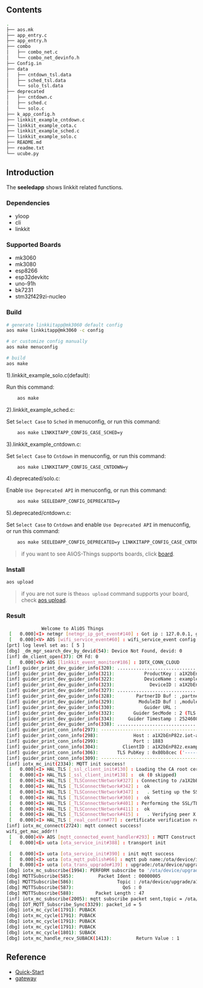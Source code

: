 ## Contents

```sh
.
├── aos.mk
├── app_entry.c
├── app_entry.h
├── combo
│   ├── combo_net.c
│   └── combo_net_devinfo.h
├── Config.in
├── data
│   ├── cntdown_tsl.data
│   ├── sched_tsl.data
│   └── solo_tsl.data
├── deprecated
│   ├── cntdown.c
│   ├── sched.c
│   └── solo.c
├── k_app_config.h
├── linkkit_example_cntdown.c
├── linkkit_example_cota.c
├── linkkit_example_sched.c
├── linkkit_example_solo.c
├── README.md
├── readme.txt
└── ucube.py


```

## Introduction

The **seeledapp**  shows linkkit related functions.

### Dependencies

* yloop
* cli
* linkkit

### Supported Boards

- mk3060
- mk3080
- esp8266
- esp32devkitc
- uno-91h
- bk7231
- stm32f429zi-nucleo

### Build

```sh
# generate linkkitapp@mk3060 default config
aos make linkkitapp@mk3060 -c config

# or customize config manually
aos make menuconfig

# build
aos make
```

1).linkkit_example_solo.c(default):

Run this command:
```sh
    aos make
```

2).linkkit_example_sched.c:

Set `Select Case` to `Sched` in menuconfig, or run this command:
```sh
    aos make LINKKITAPP_CONFIG_CASE_SCHED=y
```

3).linkkit_example_cntdown.c:

Set `Select Case` to `Cntdown` in menuconfig, or run this command:
```sh
    aos make LINKKITAPP_CONFIG_CASE_CNTDOWN=y
```

4).deprecated/solo.c:

Enable `Use Deprecated API` in menuconfig, or run this command:
```sh
    aos make SEELEDAPP_CONFIG_DEPRECATED=y
```

5).deprecated/cntdown.c:

Set `Select Case` to `Cntdown` and enable `Use Deprecated API` in menuconfig, or run this command:
```sh
    aos make SEELEDAPP_CONFIG_DEPRECATED=y LINKKITAPP_CONFIG_CASE_CNTDOWN=y
```

> if you want to see AliOS-Things supports boards, click [board](../../../board).

### Install

```sh
aos upload
```

> if you are not sure is the`aos upload` command supports your board, check [aos upload](../../../build/site_scons/upload).

### Result

```sh
             Welcome to AliOS Things           
 [   0.000]<I> netmgr [netmgr_ip_got_event#140] : Got ip : 127.0.0.1, gw : 127.0.0.1, mask : 255.255.255.0
 [   0.000]<V> AOS [wifi_service_event#60] : wifi_service_event config.ssid cisco-15A7
[prt] log level set as: [ 5 ]
[dbg] _dm_mgr_search_dev_by_devid(54): Device Not Found, devid: 0
[inf] dm_client_open(37): CM Fd: 0
 [   0.000]<V> AOS [linkkit_event_monitor#186] : IOTX_CONN_CLOUD
[inf] guider_print_dev_guider_info(320): ....................................................
[inf] guider_print_dev_guider_info(321):           ProductKey : a1X2bEnP82z
[inf] guider_print_dev_guider_info(322):           DeviceName : example1
[inf] guider_print_dev_guider_info(323):             DeviceID : a1X2bEnP82z.example1
[inf] guider_print_dev_guider_info(327): ....................................................
[inf] guider_print_dev_guider_info(328):        PartnerID Buf : ,partner_id=example.demo.partner-id
[inf] guider_print_dev_guider_info(329):         ModuleID Buf : ,module_id=example.demo.module-id
[inf] guider_print_dev_guider_info(330):           Guider URL : 
[inf] guider_print_dev_guider_info(332):       Guider SecMode : 2 (TLS + Direct)
[inf] guider_print_dev_guider_info(334):     Guider Timestamp : 2524608000000
[inf] guider_print_dev_guider_info(338): ....................................................
[inf] guider_print_conn_info(297): -----------------------------------------
[inf] guider_print_conn_info(298):             Host : a1X2bEnP82z.iot-as-mqtt.cn-shanghai.aliyuncs.com
[inf] guider_print_conn_info(299):             Port : 1883
[inf] guider_print_conn_info(304):         ClientID : a1X2bEnP82z.example1|securemode=2,timestamp=2524608000000,signmethod=hmacsha1,gw=0,ext=0,partner_id=example.demo.partner-id,module_id=example.demo.module-id|
[inf] guider_print_conn_info(306):       TLS PubKey : 0x80b8cec ('-----BEGIN CERTI ...')
[inf] guider_print_conn_info(309): -----------------------------------------
[inf] iotx_mc_init(2334): MQTT init success!
 [   0.000]<I> HAL_TLS [_ssl_client_init#130] : Loading the CA root certificate ...
 [   0.000]<I> HAL_TLS [_ssl_client_init#138] :  ok (0 skipped)
 [   0.000]<I> HAL_TLS [_TLSConnectNetwork#327] : Connecting to /a1X2bEnP82z.iot-as-mqtt.cn-shanghai.aliyuncs.com/1883...
 [   0.000]<I> HAL_TLS [_TLSConnectNetwork#342] :  ok
 [   0.000]<I> HAL_TLS [_TLSConnectNetwork#347] :   . Setting up the SSL/TLS structure...
 [   0.000]<I> HAL_TLS [_TLSConnectNetwork#360] :  ok
 [   0.000]<I> HAL_TLS [_TLSConnectNetwork#401] : Performing the SSL/TLS handshake...
 [   0.000]<I> HAL_TLS [_TLSConnectNetwork#411] :  ok
 [   0.000]<I> HAL_TLS [_TLSConnectNetwork#415] :   . Verifying peer X.509 certificate..
 [   0.000]<I> HAL_TLS [_real_confirm#77] : certificate verification result: 0x00
[inf] iotx_mc_connect(2724): mqtt connect success!
wifi_get_mac_addr!!
 [   0.000]<V> AOS [mqtt_connected_event_handler#293] : MQTT Construct  OTA start
 [   0.000]<E> uota [ota_service_init#388] : transport init

 [   0.000]<I> uota [ota_service_init#390] : init mqtt success
 [   0.000]<I> uota [ota_mqtt_publish#66] : mqtt pub name:/ota/device/inform/a1X2bEnP82z/example1 msg:{"id":0,"params":{"version":"app-1.0.0-20181130.1924"}}
 [   0.000]<I> uota [ota_trans_upgrade#139] : upgrade:/ota/device/upgrade/a1X2bEnP82z/example1
[dbg] iotx_mc_subscribe(1994): PERFORM subscribe to '/ota/device/upgrade/a1X2bEnP82z/example1' (msgId=5)
[dbg] MQTTSubscribe(585):         Packet Ident : 00000005
[dbg] MQTTSubscribe(586):                Topic : /ota/device/upgrade/a1X2bEnP82z/example1
[dbg] MQTTSubscribe(587):                  QoS : 0
[dbg] MQTTSubscribe(588):        Packet Length : 47
[inf] iotx_mc_subscribe(2005): mqtt subscribe packet sent,topic = /ota/device/upgrade/a1X2bEnP82z/example1!
[dbg] IOT_MQTT_Subscribe_Sync(3329): packet_id = 5
[dbg] iotx_mc_cycle(1791): PUBACK
[dbg] iotx_mc_cycle(1791): PUBACK
[dbg] iotx_mc_cycle(1791): PUBACK
[dbg] iotx_mc_cycle(1791): PUBACK
[dbg] iotx_mc_cycle(1801): SUBACK
[dbg] iotx_mc_handle_recv_SUBACK(1413):         Return Value : 1

```

## Reference

* [Quick-Start](https://github.com/alibaba/AliOS-Things/wiki/Quick-Start)
* [gateway](https://code.aliyun.com/edward.yangx/public-docs/wikis/user-guide/linkkit/Prog_Guide/API/Linkkit_Provides)
